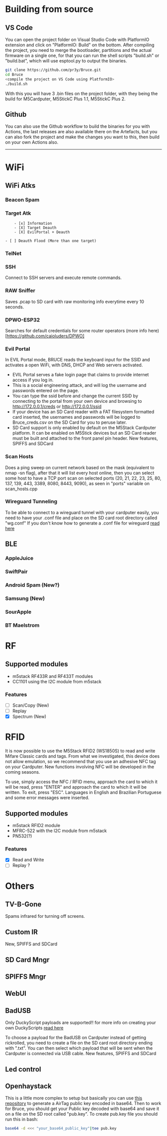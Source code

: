 # Building from source

## VS Code
You can open the project folder on Visual Studio Code with PlatformIO extension and click on "PlatformIO: Build" on the bottom.
After compiling the project, you need to merge the bootloader, partitions and the actual firmware on a single one, for that you can run the shell scripts "build.sh" or "build.bat", which will use esptool.py to output the binaries.
```sh
git clone https://github.com/pr3y/Bruce.git
cd Bruce
<compile the project on VS Code using PlatformIO>
./build.sh
```
With this you will have 3 .bin files on the project folder, with they being the build for M5Cardputer, M5StickC Plus 1.1, M5StickC Plus 2. 

## Github
You can also use the Github workflow to build the binaries for you with Actions, the last releases are also available there on the Artefacts, but you can also fork the project and make the changes you want to this, then build on your own Actions also.

----------------------

# WiFi

## WiFi Atks

### Beacon Spam

### Target Atk
        - [x] Information
        - [X] Target Deauth
        - [X] EvilPortal + Deauth

    - [ ] Deauth Flood (More than one target)
### TelNet

### SSH
Connect to SSH servers and execute remote commands.

### RAW Sniffer
Saves .pcap to SD card with raw monitoring info everytime every 10 seconds.

### DPWO-ESP32
Searches for default credentials for some router operators (more info here)[https://github.com/caioluders/DPWO]

### Evil Portal
In EVIL Portal mode, BRUCE reads the keyboard input for the SSID and activates a open WiFi, with DNS, DHCP and Web servers activated. 
* EVIL Portal serves a fake login page that claims to provide internet access if you log in.
* This is a social engineering attack, and will log the username and passwords entered on the page. 
* You can type the ssid before and change the current SSID by connecting to the portal from your own device and browsing to http://172.0.0.1/creds or http://172.0.0.1/ssid
* If your device has an SD Card reader with a FAT filesystem formatted card inserted, the usernames and passwords will be logged to Bruce_creds.csv on the SD Card for you to peruse later. 
* SD Card support is only enabled by default on the M5Stack Cardputer platform. It can be enabled on M5Stick devices but an SD Card reader must be built and attached to the front panel pin header.
New features, SPIFFS and SDCard

### Scan Hosts
Does a ping sweep on current network based on the mask (equivalent to nmap -sn flag), after that it will list every host online, then you can select some host to have a TCP port scan on selected ports (20, 21, 22, 23, 25, 80, 137, 139, 443, 3389, 8080, 8443, 9090), as seen in "ports" variable on scan_hosts.cpp 

### Wireguard Tunneling
To be able to connect to a wireguard tunnel with your cardputer easily, you need to have your .conf file and place on the SD card root directory called "wg.conf"
If you don't know how to generate a .conf file for wireguard [read here](https://www.wireguard.com/quickstart/) 

## BLE

### AppleJuice


### SwiftPair


### Android Spam (New?)


### Samsung (New)


### SourApple


### BT Maelstrom



# RF

## Supported modules

- m5stack RF433R and RF433T modules
- CC1101 using the I2C module from m5stack

### Features
- [ ] Scan/Copy (New)
- [ ] Replay
- [x] Spectrum (New)

# RFID

It is now possible to use the M5Stack RFID2 (WS1850S) to read and write Mifare Classic cards and tags. From what we investigated, this device does not allow emulation, so we recommend that you use an adhesive NFC tag on your Cardputer.
New functions involving NFC will be developed in the coming seasons.

To use, simply access the NFC / RFID menu, approach the card to which it will be read, press "ENTER" and approach the card to which it will be written. To exit, press "ESC".
Languages ​​in English and Brazilian Portuguese and some error messages were inserted.

## Supported modules

- m5stack RFID2 module
- MFRC-522 with the I2C module from m5stack
- PN532(?)

### Features
- [x] Read and Write
- [ ] Replay ?

# Others

## TV-B-Gone
Spams infrared for turning off screens.

## Custom IR
New, SPIFFS and SDCard

## SD Card Mngr

## SPIFFS Mngr

## WebUI

## BadUSB
Only DuckyScript payloads are supported!! for more info on creating your own DuckyScripts [read here](https://docs.hak5.org/hak5-usb-rubber-ducky/ducky-script-basics/hello-world)

To choose a payload for the BadUSB on Cardputer instead of getting rickrolled, you need to create a file on the SD card root directory ending with ".txt".
You can then select which payload that will be sent when the Cardputer is connected via USB cable.
New features, SPIFFS and SDCard

## Led control

## Openhaystack
This is a little more complex to setup but basically you can use [this repository](https://github.com/MatthewKuKanich/FindMyFlipper) to generate a AirTag public key encoded in base64.
Then to work for Bruce, you should get your Public key decoded with base64 and save it on a file on the SD root called "pub.key".
To create pub.key file you should run this in bash:
```sh
base64 -d <<< "your_base64_public_key"|tee pub.key
```
